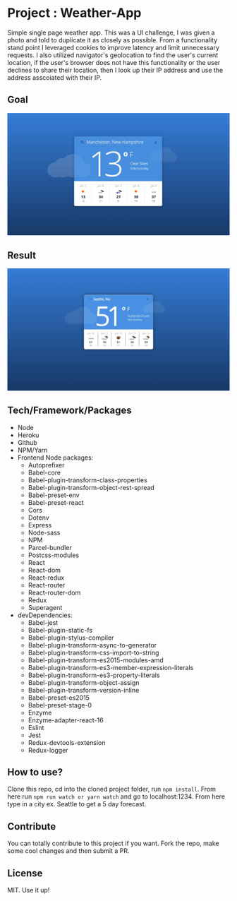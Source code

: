 # Project : Weather-App

Simple single page weather app. This was a UI challenge, I was given a photo and told to duplicate it as closely as possible. From a functionality stand point I leveraged cookies to improve latency and limit unnecessary requests. I also utilized navigator's geolocation to find the user's current location, if the user's browser does not have this functionality or the user declines to share their location, then I look up their IP address and use the address asscoiated with their IP.

## Goal

![Goal](./src/assets/Mockup.webp)

## Result

![Result](./src/assets/siteImage.webp)

## Tech/Framework/Packages

- Node 
- Heroku
- Github
- NPM/Yarn
- Frontend Node packages:
  - Autoprefixer          
  - Babel-core         
  - Babel-plugin-transform-class-properties          
  - Babel-plugin-transform-object-rest-spread          
  - Babel-preset-env          
  - Babel-preset-react                        
  - Cors                   
  - Dotenv          
  - Express          
  - Node-sass         
  - NPM          
  - Parcel-bundler
  - Postcss-modules          
  - React                   
  - React-dom          
  - React-redux          
  - React-router          
  - React-router-dom          
  - Redux                          
  - Superagent                                 
- devDependencies:
  - Babel-jest
  - Babel-plugin-static-fs
  - Babel-plugin-stylus-compiler
  - Babel-plugin-transform-async-to-generator
  - Babel-plugin-transform-css-import-to-string
  - Babel-plugin-transform-es2015-modules-amd
  - Babel-plugin-transform-es3-member-expression-literals
  - Babel-plugin-transform-es3-property-literals
  - Babel-plugin-transform-object-assign
  - Babel-plugin-transform-version-inline
  - Babel-preset-es2015
  - Babel-preset-stage-0
  - Enzyme
  - Enzyme-adapter-react-16             
  - Eslint       
  - Jest
  - Redux-devtools-extension
  - Redux-logger         


## How to use?
Clone this repo, cd into the cloned project folder, run `npm install`. From here run `npm run watch or yarn watch` and go to localhost:1234. From here type in a city ex. Seattle to get a 5 day forecast.

## Contribute

You can totally contribute to this project if you want. Fork the repo, make some cool changes and then submit a PR.

## License

MIT. Use it up!